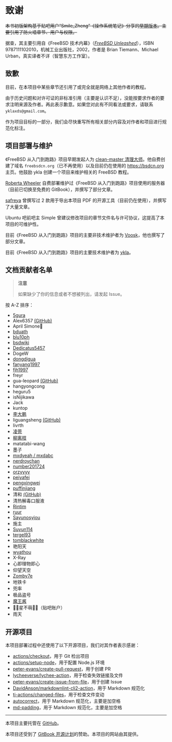 # 致谢

~~本书初版架构基于贴吧用户“Smile_Zheng”《操作系统笔记》分享的[早期版本](https://tieba.baidu.com/p/7424071955)。主要引用了防火墙章节、用户与权限。~~

据查，其主要引用自《FreeBSD 技术内幕》（*[FreeBSD Unleashed](https://www.amazon.com/FreeBSD-Unleashed-2nd-Brian-Tiemann/dp/0672324563)*），ISBN 9787111102010，机械工业出版社，2002，作者是 Brian Tiemann、Michael Urban，真实译者不详（智慧东方工作室）。

## 致歉

目前，在本项目中某些章节还引用了或完全就是网络上其他作者的教程。

由于历史问题和对许可证的非标准引用（主要是认识不足），没能按要求作者的要求注明来源及作者。再此表示歉意。如果您对此有不同看法或要求，请联系 `yklaxds@gmail.com`。

作为项目目标的一部分，我们会尽快重写所有相关部分内容及对作者和项目进行规范化标注。

## 项目部署与维护

《FreeBSD 从入门到跑路》项目早期发起人为 [clean-master 清理大师](https://github.com/clean-master)。他自费创建了域名 `freebsdcn.org`（已不再使用）以及目前仍在使用的 <https://bsdcn.org> 主页。他鼓励 ykla 创建一个项目来维护相关的 FreeBSD 教程。

[Roberta Wheeler](https://github.com/rowheel) 自费部署维护过《FreeBSD 从入门到跑路》项目使用的服务器（目前已切换至免费的 GitBook），并撰写了部分文章。

[safreya](https://github.com/safreya) 曾撰写过 2 款用于导出本项目 PDF 的开源工具（目前仍在使用），并撰写了大量文章。

Ubuntu 吧前吧主 Simple 曾建议修改项目的章节文件名与许可协议，这提高了本项目的可维护性。

目前《FreeBSD 从入门到跑路》项目的主要非技术维护者为 [Voosk](https://github.com/MilkGolium)，他也撰写了部分文章。

目前《FreeBSD 从入门到跑路》项目的主要技术维护者为  [ykla](https://github.com/ykla)。

## 文档贡献者名单

>**注意**
>
>如果缺少了你的信息或者不想被列出，请发起 Issue。

按 A-Z 排序：

- [5gura](https://github.com/5gura)  
- Alex6357 [(GitHub)](https://github.com/Alex6357)  
- April Simone🍥  
- [bduath](https://github.com/bduath)  
- [blu10ph](https://github.com/blu10ph)  
- [bsdwiki](https://github.com/bsdwiki)  
- [Dedicatus5457](https://github.com/Dedicatus5457)  
- DogeW  
- [dongdigua](https://github.com/dongdigua)  
- [fanyang1997](https://github.com/fanyang1997)  
- [fjh1997](https://github.com/fjh1997)  
- freyr  
- gua-leopard [(GitHub)](https://github.com/gua-leopard)  
- hangyongcong  
- heguru5  
- isNijikawa  
- Jack  
- kuntop  
- [李大鹏](https://dapeng.li/)  
- liguangsheng [(GitHub)](https://github.com/liguangsheng)  
- livrth  
- [凌莞](https://clansty.com)  
- [柳离枝](https://github.com/liulitchi)  
- matatabi-wang  
- 墨子  
- [mxdyeah / mxdabc](https://mxdyeah.top/)  
- [nerdroychan](https://github.com/nerdroychan)  
- [number201724](https://github.com/number201724)  
- [orzyyyy](https://github.com/orzyyyy)  
- [peiyafei](https://github.com/peiyafei)  
- [pengxingwei](https://github.com/pengxingwei)  
- [puffinjiang](https://github.com/puffinjiang)  
- 清和 [(GitHub)](https://github.com/qinghecyn)  
- 清热解毒口服液  
- [Rintim](https://github.com/Rintim)  
- [ruur](https://github.com/ruur)  
- [Sayunosyjou](https://github.com/Sayunosyjou)  
- 施主  
- [Suyun114](https://github.com/Suyun114)  
- [tergel93](https://github.com/tergel93)  
- [tomblackwhite](https://github.com/tomblackwhite)  
- 艳阳天  
- [wyathou](https://github.com/wyathou)  
- X-Ray  
- 心即理物即心  
- 仰望天空  
- [Zomby7e](https://github.com/Zomby7e)  
- 地铁卡  
- 兜率  
- 极品盗号  
- [魔王酱](https://github.com/maou-sama-desu)  
- 🎀🌸星不萌🌸🎀（贴吧账户）  
- 雨天
  
## 开源项目

本项目部署过程中还使用了以下开源项目，我们对其作者表示感谢：

- [actions/checkout](https://github.com/actions/checkout)，用于 Git 检出项目
- [actions/setup-node](https://github.com/actions/setup-node)，用于配置 Node.js 环境
- [peter-evans/create-pull-request](https://github.com/peter-evans/create-pull-request)，用于创建 PR
- [lycheeverse/lychee-action](https://github.com/lycheeverse/lychee-action)，用于检查失效链接及文件
- [peter-evans/create-issue-from-file](https://github.com/peter-evans/create-issue-from-file)，用于创建 Issue
- [DavidAnson/markdownlint-cli2-action](https://github.com/DavidAnson/markdownlint-cli2-action)，用于 Markdown 规范化
- [tj-actions/changed-files](https://github.com/tj-actions/changed-files)，用于检查文件变动
- [autocorrect](https://github.com/huacnlee/autocorrect)，用于 Markdown 规范化，主要是加空格
- [md-padding](https://github.com/harttle/md-padding)，用于 Markdown 规范化，主要是加空格

---

本项目主要托管在 [GitHub](https://GitHub.com)。

本项目还受到了 [GitBook 开源计划](https://www.gitbook.com/solutions/open-source)的赞助。本项目的网站由其提供。


